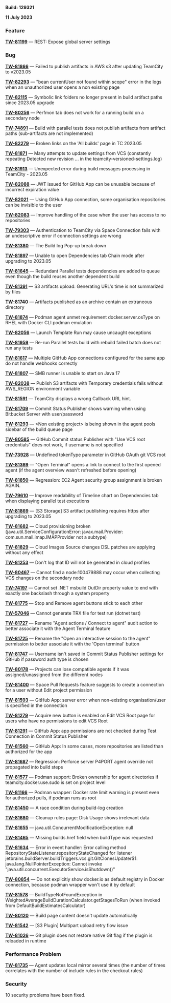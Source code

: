 [//]: # (title: TeamCity 2023.05.1 Release Notes)
[//]: # (auxiliary-id: TeamCity 2023.05.1 Release Notes)

__Build: 129321__

__11 July 2023__


<!--project: TeamCity Fix versions: {2023.05.1 (129321)} #Fixed visible to: {All Users} -{Trunk issue}-->

### Feature

**[TW-81199](https://youtrack.jetbrains.com/issue/TW-81199/REST-Expose-global-server-settings)** — REST: Expose global server settings

### Bug

**[TW-81866](https://youtrack.jetbrains.com/issue/TW-81866)** — Failed to publish artifacts in AWS s3 after updating TeamCity to v2023.05

**[TW-82293](https://youtrack.jetbrains.com/issue/TW-82293/bean-currentUser-not-found-within-scope-error-in-the-logs-when-an-unauthorized-user-opens-a-non-existing-page)** — "bean currentUser not found within scope" error in the logs when an unauthorized user opens a non existing page

**[TW-82115](https://youtrack.jetbrains.com/issue/TW-82115/Symbolic-link-folders-no-longer-present-in-build-artifact-paths-since-2023.05-upgrade)** — Symbolic link folders no longer present in build artifact paths since 2023.05 upgrade

**[TW-80256](https://youtrack.jetbrains.com/issue/TW-80256/Perfmon-tab-does-not-work-for-a-running-build-on-a-secondary-node)** — Perfmon tab does not work for a running build on a secondary node

**[TW-74891](https://youtrack.jetbrains.com/issue/TW-74891/Build-with-parallel-tests-does-not-publish-artifacts-from-artifact-paths-sub-artifacts-are-not-implemented)** — Build with parallel tests does not publish artifacts from artifact paths (sub-artifacts are not implemented)

**[TW-82279](https://youtrack.jetbrains.com/issue/TW-82279/Broken-links-on-the-All-builds-page-in-TC-2023.05)** — Broken links on the 'All builds' page in TC 2023.05

**[TW-81871](https://youtrack.jetbrains.com/issue/TW-81871/Many-attempts-to-update-settings-from-VCS-constantly-repeating-Detected-new-revision-...-in-the-teamcity-versioned-settings.log)** — Many attempts to update settings from VCS (constantly repeating Detected new revision ... in the teamcity-versioned-settings.log)

**[TW-81913](https://youtrack.jetbrains.com/issue/TW-81913/Unexpected-error-during-build-messages-processing-in-TeamCity-2023.05)** — Unexpected error during build messages processing in TeamCity - 2023.05

**[TW-82088](https://youtrack.jetbrains.com/issue/TW-82088/JWT-issued-for-GitHub-App-can-be-unusable-because-of-incorrect-expiration-value)** — JWT issued for GitHub App can be unusable because of incorrect expiration value

**[TW-82021](https://youtrack.jetbrains.com/issue/TW-82021/Using-GitHub-App-connection-some-organisation-repositories-can-be-invisible-to-the-user)** — Using GitHub App connection, some organisation repositories can be invisible to the user

**[TW-82083](https://youtrack.jetbrains.com/issue/TW-82083/Improve-handling-of-the-case-when-the-user-has-access-to-no-repositories)** — Improve handling of the case when the user has access to no repositories

**[TW-79303](https://youtrack.jetbrains.com/issue/TW-79303/Authentication-to-TeamCity-via-Space-Connection-fails-with-an-undescriptive-error-if-connection-settings-are-wrong)** — Authentication to TeamCity via Space Connection fails with an undescriptive error if connection settings are wrong

**[TW-81380](https://youtrack.jetbrains.com/issue/TW-81380/The-Build-log-Pop-up-break-down)** — The Build log Pop-up break down

**[TW-81897](https://youtrack.jetbrains.com/issue/TW-81897/Unable-to-open-Dependencies-tab-Chain-mode-after-upgrading-to-2023.05)** — Unable to open Dependencies tab Chain mode after upgrading to 2023.05

**[TW-81645](https://youtrack.jetbrains.com/issue/TW-81645/Redundant-Parallel-tests-dependencies-are-added-to-queue-even-though-the-build-reuses-another-dependent-build)** — Redundant Parallel tests dependencies are added to queue even though the build reuses another dependent build

**[TW-81391](https://youtrack.jetbrains.com/issue/TW-81391/S3-artifacts-upload-Generating-URLs-time-is-not-summarized-by-files)** — S3 artifacts upload: Generating URL's time is not summarized by files

**[TW-81740](https://youtrack.jetbrains.com/issue/TW-81740/Artifacts-published-as-an-archive-contain-an-extraneous-directory)** — Artifacts published as an archive contain an extraneous directory

**[TW-81874](https://youtrack.jetbrains.com/issue/TW-81874/Podman-agent-unmet-requirement-docker.server.osType-on-RHEL-with-Docker-CLI-podman-emulation)** — Podman agent unmet requirement docker.server.osType on RHEL with Docker CLI podman emulation

**[TW-82056](https://youtrack.jetbrains.com/issue/TW-82056/Launch-Template-Run-may-cause-uncaught-exceptions)** — Launch Template Run may cause uncaught exceptions

**[TW-81959](https://youtrack.jetbrains.com/issue/TW-81959/Re-run-Parallel-tests-build-with-rebuild-failed-batch-does-not-run-any-tests)** — Re-run Parallel tests build with rebuild failed batch does not run any tests

**[TW-81617](https://youtrack.jetbrains.com/issue/TW-81617/Multiple-GitHub-App-connections-configured-for-the-same-app-do-not-handle-webhooks-correctly)** — Multiple GitHub App connections configured for the same app do not handle webhooks correctly

**[TW-81807](https://youtrack.jetbrains.com/issue/TW-81807/SMB-runner-is-unable-to-start-on-Java-17)** — SMB runner is unable to start on Java 17

**[TW-82038](https://youtrack.jetbrains.com/issue/TW-82038/Publish-S3-artifacts-with-Temporary-credentials-fails-without-AWSREGION-environment-variable)** — Publish S3 artifacts with Temporary credentials fails without AWS_REGION environment variable

**[TW-81591](https://youtrack.jetbrains.com/issue/TW-81591/TeamCity-displays-a-wrong-Callback-URL-hint.)** — TeamCity displays a wrong Callback URL hint.

**[TW-81709](https://youtrack.jetbrains.com/issue/TW-81709/Commit-Status-Publisher-shows-warning-when-using-Bitbucket-Server-with-user-password)** — Commit Status Publisher shows warning when using Bitbucket Server with user/password

**[TW-81293](https://youtrack.jetbrains.com/issue/TW-81293/Non-existing-project-is-being-shown-in-the-agent-pools-sidebar-of-the-build-queue-page)** — &lt;Non existing project> is being shown in the agent pools sidebar of the build queue page

**[TW-80585](https://youtrack.jetbrains.com/issue/TW-80585/GitHub-Commit-status-Publisher-with-Use-VCS-root-credentials-does-not-work-if-username-is-not-specified)** — GitHub Commit status Publisher with "Use VCS root credentials" does not work, if username is not specified

**[TW-73928](https://youtrack.jetbrains.com/issue/TW-73928/Undefined-tokenType-parameter-in-GitHub-OAuth-git-VCS-root)** — Undefined tokenType parameter in GitHub OAuth git VCS root

**[TW-81369](https://youtrack.jetbrains.com/issue/TW-81369/Open-Terminal-opens-a-link-to-connect-to-the-first-opened-agent-if-the-agent-overview-wasnt-refreshed-before-opening)** — "Open Terminal" opens a link to connect to the first opened agent (if the agent overview wasn't refreshed before opening)

**[TW-81850](https://youtrack.jetbrains.com/issue/TW-81850/Regression-EC2-Agent-security-group-assignment-is-broken-AGAIN.)** — Regression: EC2 Agent security group assignment is broken AGAIN.

**[TW-79610](https://youtrack.jetbrains.com/issue/TW-79610/Improve-readability-of-Timeline-chart-on-Dependencies-tab-when-displaying-parallel-test-executions)** — Improve readability of Timeline chart on Dependencies tab when displaying parallel test executions

**[TW-81869](https://youtrack.jetbrains.com/issue/TW-81869/S3-Storage-S3-artifact-publishing-requires-https-after-upgrading-to-2023.05)** — [S3 Storage] S3 artifact publishing requires https after upgrading to 2023.05

**[TW-81682](https://youtrack.jetbrains.com/issue/TW-81682/Cloud-provisioning-broken-java.util.ServiceConfigurationError-javax.mail.Provider-com.sun.mail.imap.IMAPProvider-not-a-subtype)** — Cloud provisioning broken (java.util.ServiceConfigurationError: javax.mail.Provider: com.sun.mail.imap.IMAPProvider not a subtype)

**[TW-81829](https://youtrack.jetbrains.com/issue/TW-81829/Cloud-Images-Source-changes-DSL-patches-are-applying-without-any-effect)** — Cloud Images Source changes DSL patches are applying without any effect

**[TW-81253](https://youtrack.jetbrains.com/issue/TW-81253/Dont-log-that-ID-will-not-be-generated-in-cloud-profiles)** — Don't log that ID will not be generated in cloud profiles

**[TW-80467](https://youtrack.jetbrains.com/issue/TW-80467/Cannot-find-a-node100479888-may-occur-when-collecting-VCS-changes-on-the-secondary-node)** — Cannot find a node:100479888 may occur when collecting VCS changes on the secondary node

**[TW-74197](https://youtrack.jetbrains.com/issue/TW-74197/Cannot-set-.NET-msbuild-OutDir-property-value-to-end-with-exactly-one-backslash-through-a-system-property)** — Cannot set .NET msbuild OutDir property value to end with exactly one backslash through a system property

**[TW-81775](https://youtrack.jetbrains.com/issue/TW-81775/Stop-and-Remove-agent-buttons-stick-to-each-other)** — Stop and Remove agent buttons stick to each other

**[TW-57046](https://youtrack.jetbrains.com/issue/TW-57046/Cannot-generate-TRX-file-for-test-run-dotnet-test)** — Cannot generate TRX file for test run (dotnet test)

**[TW-81727](https://youtrack.jetbrains.com/issue/TW-81727/Rename-Agent-actions-Connect-to-agent-audit-action-to-better-associate-it-with-the-Agent-Terminal-feature)** — Rename "Agent actions / Connect to agent" audit action to better associate it with the Agent Terminal feature

**[TW-81725](https://youtrack.jetbrains.com/issue/TW-81725/Rename-the-Open-an-interactive-session-to-the-agent-permission-to-better-associate-it-with-the-Open-terminal-button)** — Rename the "Open an interactive session to the agent" permission to better associate it with the 'Open terminal' button

**[TW-81747](https://youtrack.jetbrains.com/issue/TW-81747/Username-isnt-saved-in-Commit-Status-Publisher-settings-for-GitHub-if-password-auth-type-is-chosen)** — Username isn't saved in Commit Status Publisher settings for GitHub if password auth type is chosen

**[TW-80178](https://youtrack.jetbrains.com/issue/TW-80178/Projects-can-lose-compatible-agents-if-it-was-assigned-unassigned-from-the-different-nodes)** — Projects can lose compatible agents if it was assigned/unassigned from the different nodes

**[TW-81400](https://youtrack.jetbrains.com/issue/TW-81400/Space-Pull-Requests-feature-suggests-to-create-a-connection-for-a-user-without-Edit-project-permission)** — Space Pull Requests feature suggests to create a connection for a user without Edit project permission

**[TW-81593](https://youtrack.jetbrains.com/issue/TW-81593/GitHub-App-server-error-when-non-existing-organisation-user-is-specified-in-the-connection)** — GitHub App: server error when non-existing organisation/user is specified in the connection

**[TW-81279](https://youtrack.jetbrains.com/issue/TW-81279/Acquire-new-button-is-enabled-on-Edit-VCS-Root-page-for-users-who-have-no-permissions-to-edit-VCS-Root)** — Acquire new button is enabled on Edit VCS Root page for users who have no permissions to edit VCS Root

**[TW-81291](https://youtrack.jetbrains.com/issue/TW-81291/GitHub-App-app-permissions-are-not-checked-during-Test-Connection-in-Commit-Status-Publisher)** — GitHub App: app permissions are not checked during Test Connection in Commit Status Publisher

**[TW-81560](https://youtrack.jetbrains.com/issue/TW-81560/GitHub-App-In-some-cases-more-repositories-are-listed-than-authorized-for-the-app)** — GitHub App: In some cases, more repositories are listed than authorized for the app

**[TW-81687](https://youtrack.jetbrains.com/issue/TW-81687/Regression-Perforce-server-P4PORT-agent-override-not-propagated-into-build-steps)** — Regression: Perforce server P4PORT agent override not propagated into build steps

**[TW-81577](https://youtrack.jetbrains.com/issue/TW-81577/Podman-support-Broken-ownership-for-agent-directories-if-teamcity.docker.use.sudo-is-set-on-project-level)** — Podman support: Broken ownership for agent directories if teamcity.docker.use.sudo is set on project level

**[TW-81166](https://youtrack.jetbrains.com/issue/TW-81166/Podman-wrapper-Docker-rate-limit-warning-is-present-even-for-authorized-pulls-if-podman-runs-as-root)** — Podman wrapper: Docker rate limit warning is present even for authorized pulls, if podman runs as root

**[TW-81450](https://youtrack.jetbrains.com/issue/TW-81450/A-race-condition-during-build-log-creation)** — A race condition during build-log creation

**[TW-81680](https://youtrack.jetbrains.com/issue/TW-81680/Cleanup-rules-page-Disk-Usage-shows-irrelevant-data)** — Cleanup rules page: Disk Usage shows irrelevant data

**[TW-81655](https://youtrack.jetbrains.com/issue/TW-81655/java.util.ConcurrentModificationException-null)** — java.util.ConcurrentModificationException: null

**[TW-81465](https://youtrack.jetbrains.com/issue/TW-81465/Missing-builds.href-field-when-buildType-was-requested)** — Missing builds.href field when buildType was requested

**[TW-81634](https://youtrack.jetbrains.com/issue/TW-81634/Error-in-event-handler-Error-calling-method-RepositoryStateListener.repositoryStateChanged-for-listener)** — Error in event handler: Error calling method RepositoryStateListener.repositoryStateChanged for listener jetbrains.buildServer.buildTriggers.vcs.git.GitClonesUpdater$1: java.lang.NullPointerException: Cannot invoke "java.util.concurrent.ExecutorService.isShutdown()"

**[TW-80854](https://youtrack.jetbrains.com/issue/TW-80854/Do-not-explicitly-show-docker.io-as-default-registry-in-Docker-connection-because-podman-wrapper-wont-use-it-by-default)** — Do not explicitly show docker.io as default registry in Docker connection, because podman wrapper won't use it by default

**[TW-81578](https://youtrack.jetbrains.com/issue/TW-81578/BuildTypeNotFoundException-in-WeightedAverageBuildDurationCalculator.getStagesToRun-when-invoked-from)** — BuildTypeNotFoundException in WeightedAverageBuildDurationCalculator.getStagesToRun (when invoked from DefaultBuildEstimatesCalculator)

**[TW-80120](https://youtrack.jetbrains.com/issue/TW-80120/Build-page-content-doesnt-update-automatically)** — Build page content doesn't update automatically

**[TW-81542](https://youtrack.jetbrains.com/issue/TW-81542/S3-Plugin-Multipart-upload-retry-flow-issue)** — [S3 Plugin] Multipart upload retry flow issue

**[TW-81026](https://youtrack.jetbrains.com/issue/TW-81026/Git-plugin-does-not-restore-native-Git-flag-if-the-plugin-is-reloaded-in-runtime)** — Git plugin does not restore native Git flag if the plugin is reloaded in runtime

### Performance Problem

**[TW-81735](https://youtrack.jetbrains.com/issue/TW-81735/Agent-updates-local-mirror-several-times-the-number-of-times-correlates-with-the-number-of-include-rules-in-the-checkout-rules)** — Agent updates local mirror several times (the number of times correlates with the number of include rules in the checkout rules)

<!--project: TeamCity Fix versions: {2023.05.1 (129321)} #Fixed #{Security Problem}  -{Trunk issue}-->

### Security

10 security problems have been fixed.